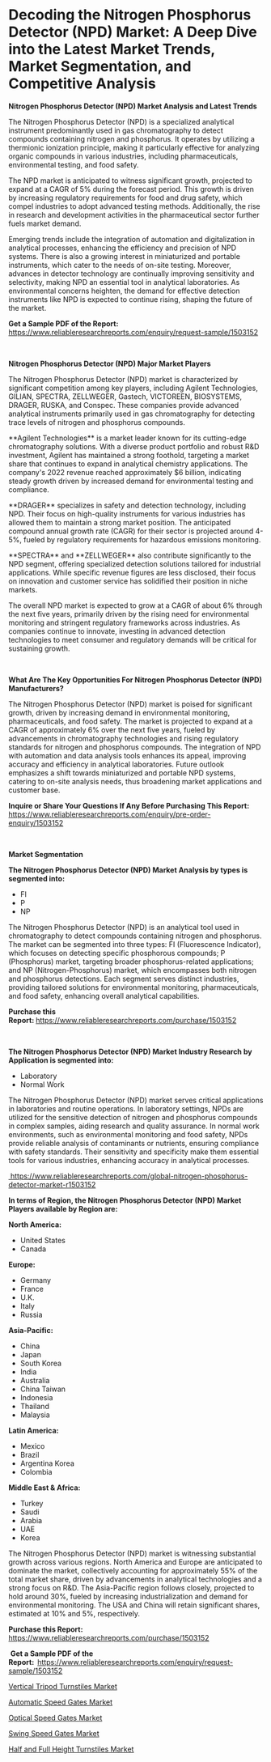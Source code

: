 <p><h1>Decoding the Nitrogen Phosphorus Detector (NPD) Market: A Deep Dive into the Latest Market Trends, Market Segmentation, and Competitive Analysis</h1></p><p><strong>Nitrogen Phosphorus Detector (NPD) Market Analysis and Latest Trends</strong></p>
<p><p>The Nitrogen Phosphorus Detector (NPD) is a specialized analytical instrument predominantly used in gas chromatography to detect compounds containing nitrogen and phosphorus. It operates by utilizing a thermionic ionization principle, making it particularly effective for analyzing organic compounds in various industries, including pharmaceuticals, environmental testing, and food safety. </p><p>The NPD market is anticipated to witness significant growth, projected to expand at a CAGR of 5% during the forecast period. This growth is driven by increasing regulatory requirements for food and drug safety, which compel industries to adopt advanced testing methods. Additionally, the rise in research and development activities in the pharmaceutical sector further fuels market demand. </p><p>Emerging trends include the integration of automation and digitalization in analytical processes, enhancing the efficiency and precision of NPD systems. There is also a growing interest in miniaturized and portable instruments, which cater to the needs of on-site testing. Moreover, advances in detector technology are continually improving sensitivity and selectivity, making NPD an essential tool in analytical laboratories. As environmental concerns heighten, the demand for effective detection instruments like NPD is expected to continue rising, shaping the future of the market.</p></p>
<p><strong>Get a Sample PDF of the Report:&nbsp;</strong> <a href="https://www.reliableresearchreports.com/enquiry/request-sample/1503152?utm_campaign=113&utm_medium=2&utm_source=Github&utm_content=ia&utm_term=11042025&utm_id=nitrogen-phosphorus-detector-npd">https://www.reliableresearchreports.com/enquiry/request-sample/1503152</a></p>
<p>&nbsp;</p>
<p><strong>Nitrogen Phosphorus Detector (NPD) Major Market Players</strong></p>
<p><p>The Nitrogen Phosphorus Detector (NPD) market is characterized by significant competition among key players, including Agilent Technologies, GILIAN, SPECTRA, ZELLWEGER, Gastech, VICTOREEN, BIOSYSTEMS, DRAGER, RUSKA, and Conspec. These companies provide advanced analytical instruments primarily used in gas chromatography for detecting trace levels of nitrogen and phosphorus compounds.</p><p>**Agilent Technologies** is a market leader known for its cutting-edge chromatography solutions. With a diverse product portfolio and robust R&D investment, Agilent has maintained a strong foothold, targeting a market share that continues to expand in analytical chemistry applications. The company's 2022 revenue reached approximately $6 billion, indicating steady growth driven by increased demand for environmental testing and compliance.</p><p>**DRAGER** specializes in safety and detection technology, including NPD. Their focus on high-quality instruments for various industries has allowed them to maintain a strong market position. The anticipated compound annual growth rate (CAGR) for their sector is projected around 4-5%, fueled by regulatory requirements for hazardous emissions monitoring.</p><p>**SPECTRA** and **ZELLWEGER** also contribute significantly to the NPD segment, offering specialized detection solutions tailored for industrial applications. While specific revenue figures are less disclosed, their focus on innovation and customer service has solidified their position in niche markets.</p><p>The overall NPD market is expected to grow at a CAGR of about 6% through the next five years, primarily driven by the rising need for environmental monitoring and stringent regulatory frameworks across industries. As companies continue to innovate, investing in advanced detection technologies to meet consumer and regulatory demands will be critical for sustaining growth.</p></p>
<p>&nbsp;</p>
<p><strong>What Are The Key Opportunities For Nitrogen Phosphorus Detector (NPD) Manufacturers?</strong></p>
<p><p>The Nitrogen Phosphorus Detector (NPD) market is poised for significant growth, driven by increasing demand in environmental monitoring, pharmaceuticals, and food safety. The market is projected to expand at a CAGR of approximately 6% over the next five years, fueled by advancements in chromatography technologies and rising regulatory standards for nitrogen and phosphorus compounds. The integration of NPD with automation and data analysis tools enhances its appeal, improving accuracy and efficiency in analytical laboratories. Future outlook emphasizes a shift towards miniaturized and portable NPD systems, catering to on-site analysis needs, thus broadening market applications and customer base.</p></p>
<p><strong>Inquire or Share Your Questions If Any Before Purchasing This Report:</strong> <a href="https://www.reliableresearchreports.com/enquiry/pre-order-enquiry/1503152?utm_campaign=113&utm_medium=2&utm_source=Github&utm_content=ia&utm_term=11042025&utm_id=nitrogen-phosphorus-detector-npd">https://www.reliableresearchreports.com/enquiry/pre-order-enquiry/1503152</a></p>
<p>&nbsp;</p>
<p><strong>Market Segmentation</strong></p>
<p><strong>The Nitrogen Phosphorus Detector (NPD) Market Analysis by types is segmented into:</strong></p>
<p><ul><li>FI</li><li>P</li><li>NP</li></ul></p>
<p><p>The Nitrogen Phosphorus Detector (NPD) is an analytical tool used in chromatography to detect compounds containing nitrogen and phosphorus. The market can be segmented into three types: FI (Fluorescence Indicator), which focuses on detecting specific phosphorous compounds; P (Phosphorus) market, targeting broader phosphorus-related applications; and NP (Nitrogen-Phosphorus) market, which encompasses both nitrogen and phosphorus detections. Each segment serves distinct industries, providing tailored solutions for environmental monitoring, pharmaceuticals, and food safety, enhancing overall analytical capabilities.</p></p>
<p><strong>Purchase this Report:&nbsp;</strong><a href="https://www.reliableresearchreports.com/purchase/1503152?utm_campaign=113&utm_medium=2&utm_source=Github&utm_content=ia&utm_term=11042025&utm_id=nitrogen-phosphorus-detector-npd">https://www.reliableresearchreports.com/purchase/1503152</a></p>
<p>&nbsp;</p>
<p><strong>The Nitrogen Phosphorus Detector (NPD) Market Industry Research by Application is segmented into:</strong></p>
<p><ul><li>Laboratory</li><li>Normal Work</li></ul></p>
<p><p>The Nitrogen Phosphorus Detector (NPD) market serves critical applications in laboratories and routine operations. In laboratory settings, NPDs are utilized for the sensitive detection of nitrogen and phosphorus compounds in complex samples, aiding research and quality assurance. In normal work environments, such as environmental monitoring and food safety, NPDs provide reliable analysis of contaminants or nutrients, ensuring compliance with safety standards. Their sensitivity and specificity make them essential tools for various industries, enhancing accuracy in analytical processes.</p></p>
<p><a href="https://www.reliableresearchreports.com/global-nitrogen-phosphorus-detector-market-r1503152?utm_campaign=113&utm_medium=2&utm_source=Github&utm_content=ia&utm_term=11042025&utm_id=nitrogen-phosphorus-detector-npd">&nbsp;https://www.reliableresearchreports.com/global-nitrogen-phosphorus-detector-market-r1503152</a></p>
<p><strong>In terms of Region, the Nitrogen Phosphorus Detector (NPD) Market Players available by Region are:</strong></p>
<p>
    <p> <strong> North America: </strong>
        <ul>
            <li>United States</li>
            <li>Canada</li>
        </ul>
        </p> 
    <p> <strong> Europe: </strong>
        <ul>
            <li>Germany</li>
            <li>France</li>
            <li>U.K.</li>
            <li>Italy</li>
            <li>Russia</li>
        </ul>
        </p> 
    <p> <strong> Asia-Pacific: </strong>
        <ul>
            <li>China</li>
            <li>Japan</li>
            <li>South Korea</li>
            <li>India</li>
            <li>Australia</li>
            <li>China Taiwan</li>
            <li>Indonesia</li>
            <li>Thailand</li>
            <li>Malaysia</li>
        </ul>
        </p> 
    <p> <strong> Latin America: </strong>
        <ul>
            <li>Mexico</li>
            <li>Brazil</li>
            <li>Argentina Korea</li>
            <li>Colombia</li>
        </ul>
        </p> 
    <p> <strong> Middle East & Africa: </strong>
        <ul>
            <li>Turkey</li>
            <li>Saudi</li>
            <li>Arabia</li>
            <li>UAE</li>
            <li>Korea</li>
        </ul>
    </p>
    </p>
<p><p>The Nitrogen Phosphorus Detector (NPD) market is witnessing substantial growth across various regions. North America and Europe are anticipated to dominate the market, collectively accounting for approximately 55% of the total market share, driven by advancements in analytical technologies and a strong focus on R&D. The Asia-Pacific region follows closely, projected to hold around 30%, fueled by increasing industrialization and demand for environmental monitoring. The USA and China will retain significant shares, estimated at 10% and 5%, respectively.</p></p>
<p><strong>Purchase this Report: </strong><a href="https://www.reliableresearchreports.com/purchase/1503152?utm_campaign=113&utm_medium=2&utm_source=Github&utm_content=ia&utm_term=11042025&utm_id=nitrogen-phosphorus-detector-npd">https://www.reliableresearchreports.com/purchase/1503152</a></p>
<p>&nbsp;<strong>Get a Sample PDF of the Report:&nbsp;&nbsp;</strong><a href="https://www.reliableresearchreports.com/enquiry/request-sample/1503152?utm_campaign=113&utm_medium=2&utm_source=Github&utm_content=ia&utm_term=11042025&utm_id=nitrogen-phosphorus-detector-npd">https://www.reliableresearchreports.com/enquiry/request-sample/1503152</a></p>
<p><strong></strong></p>
<p><p><a href="https://github.com/zoccohaniech/Market-Research-Report-List-1/blob/main/vertical-tripod-turnstiles-market.md?utm_campaign=113&utm_medium=2&utm_source=Github&utm_content=ia&utm_term=11042025&utm_id=nitrogen-phosphorus-detector-npd">Vertical Tripod Turnstiles Market</a></p><p><a href="https://github.com/naomaroaoonv/Market-Research-Report-List-1/blob/main/automatic-speed-gates-market.md?utm_campaign=113&utm_medium=2&utm_source=Github&utm_content=ia&utm_term=11042025&utm_id=nitrogen-phosphorus-detector-npd">Automatic Speed Gates Market</a></p><p><a href="https://github.com/prantoblouin/Market-Research-Report-List-1/blob/main/optical-speed-gates-market.md?utm_campaign=113&utm_medium=2&utm_source=Github&utm_content=ia&utm_term=11042025&utm_id=nitrogen-phosphorus-detector-npd">Optical Speed Gates Market</a></p><p><a href="https://github.com/iyachikareva/Market-Research-Report-List-1/blob/main/swing-speed-gates-market.md?utm_campaign=113&utm_medium=2&utm_source=Github&utm_content=ia&utm_term=11042025&utm_id=nitrogen-phosphorus-detector-npd">Swing Speed Gates Market</a></p><p><a href="https://github.com/guyotkiferhi/Market-Research-Report-List-1/blob/main/half-and-full-height-turnstiles-market.md?utm_campaign=113&utm_medium=2&utm_source=Github&utm_content=ia&utm_term=11042025&utm_id=nitrogen-phosphorus-detector-npd">Half and Full Height Turnstiles Market</a></p></p>